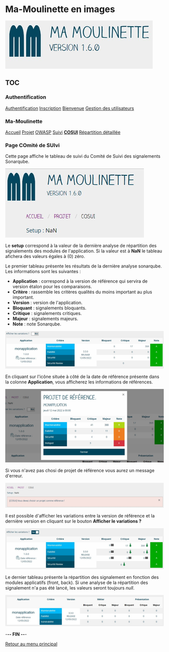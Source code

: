 # Ma-Moulinette en images

![Ma-Moulinette](/documentation/ressources/home-000.jpg)

## TOC

### Authentification

[Authentification](/documentation/authentification.md)
[Inscription](/documentation/inscription.md)
[Bienvenue]((/documentation/bienvenue.md))
[Gestion des utilisateurs](utilisateur.md)

### Ma-Moulinette

[Accueil](/documentation/accueil.md)
[Projet](/documentation/projet.md)
[OWASP](/documentation/owasp.md)
[Suivi](/documentation/suivi.md)
[**COSUI**](/documentation/cosui.md)
[Répartition détaillée](/documentation/repartition_details.md)

### Page COmité de SUIvi

Cette page affiche le tableau de suivi du Comité de Suivi des signalements Sonarqube.

![suivi](/documentation/ressources/cosui-001.jpg)

Le **setup** correspond à la valeur de la dernière analyse de répartition des signalements des modules de l'application. Si la valeur est à **NaN** le tableau afichera des valeurs égales à (0) zéro.

Le premier tableau présente les résultats de la dernière analyse sonarqube. Les informations sont les suivantes :

* **Application** : correspond à la version de référence qui servira de version étalon pour les comparaisons.
* **Critère** : rassemble les critères qualités du moins important au plus important.
* **Version** : version de l'application.
* **Bloquant** : signalements bloquants.
* **Critique** : signalements critiques.
* **Majeur** : signalements majeurs.
* **Note** : note Sonarqube.

![suivi](/documentation/ressources/cosui-002.jpg)

En cliquant sur l'icône située à côté de la date de référence présente dans la colonne **Application**, vous afficherez les informations de références.

![suivi](/documentation/ressources/cosui-003.jpg)

Si vous n'avez pas chosi de projet de référence vous aurez un message d'erreur.

![suivi](/documentation/ressources/cosui-002a.jpg)

Il est possible d'afficher les variations entre la version de référence et la dernière version en cliquant sur le bouton **Afficher le variations ?**

![suivi](/documentation/ressources/cosui-004.jpg)

Le dernier tableau présente la répartition des signalement en fonction des modules applicatifs (front, back). Si une analyse de la répartition des signalement n'a pas été lancé, les valeurs seront toujours *null*.

![suivi](/documentation/ressources/cosui-005.jpg)

-**-- FIN --**-

[Retour au menu principal](/README.md)
